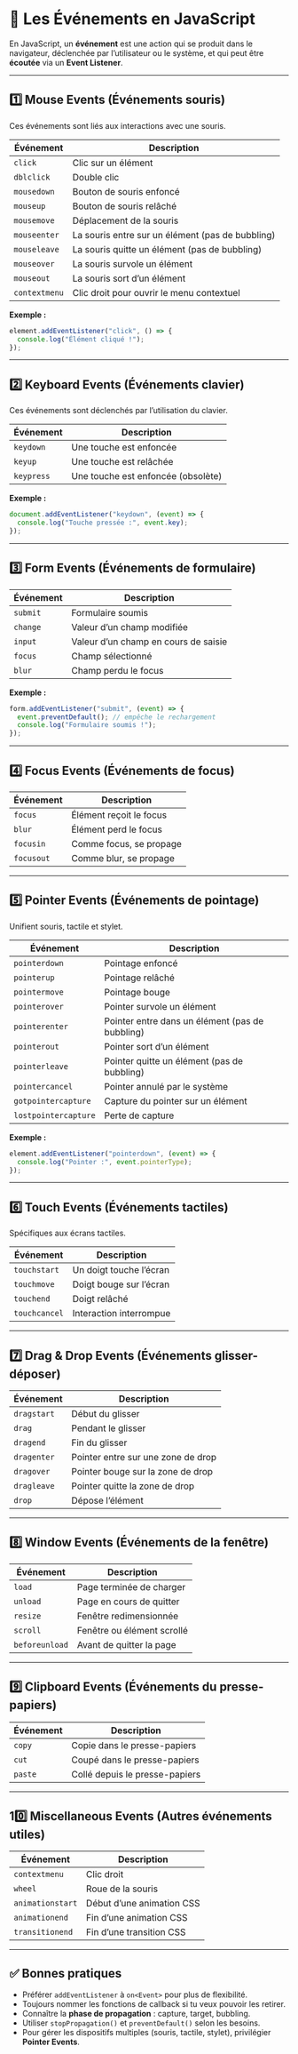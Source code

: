 # 🎯 Les Événements en JavaScript

En JavaScript, un **événement** est une action qui se produit dans le navigateur, déclenchée par l’utilisateur ou le système, et qui peut être **écoutée** via un **Event Listener**.

---

## 1️⃣ Mouse Events (Événements souris)

Ces événements sont liés aux interactions avec une souris.

| Événement       | Description                                  |
|-----------------|----------------------------------------------|
| `click`         | Clic sur un élément                           |
| `dblclick`      | Double clic                                   |
| `mousedown`     | Bouton de souris enfoncé                     |
| `mouseup`       | Bouton de souris relâché                      |
| `mousemove`     | Déplacement de la souris                      |
| `mouseenter`    | La souris entre sur un élément (pas de bubbling) |
| `mouseleave`    | La souris quitte un élément (pas de bubbling) |
| `mouseover`     | La souris survole un élément                  |
| `mouseout`      | La souris sort d’un élément                   |
| `contextmenu`   | Clic droit pour ouvrir le menu contextuel     |

**Exemple :**
```js
element.addEventListener("click", () => {
  console.log("Élément cliqué !");
});
```

---

## 2️⃣ Keyboard Events (Événements clavier)

Ces événements sont déclenchés par l’utilisation du clavier.

| Événement   | Description                        |
|-------------|------------------------------------|
| `keydown`   | Une touche est enfoncée             |
| `keyup`     | Une touche est relâchée             |
| `keypress`  | Une touche est enfoncée (obsolète) |

**Exemple :**
```js
document.addEventListener("keydown", (event) => {
  console.log("Touche pressée :", event.key);
});
```

---

## 3️⃣ Form Events (Événements de formulaire)

| Événement        | Description                          |
|-----------------|--------------------------------------|
| `submit`        | Formulaire soumis                     |
| `change`        | Valeur d’un champ modifiée           |
| `input`         | Valeur d’un champ en cours de saisie |
| `focus`         | Champ sélectionné                     |
| `blur`          | Champ perdu le focus                  |

**Exemple :**
```js
form.addEventListener("submit", (event) => {
  event.preventDefault(); // empêche le rechargement
  console.log("Formulaire soumis !");
});
```

---

## 4️⃣ Focus Events (Événements de focus)

| Événement   | Description                  |
|-------------|------------------------------|
| `focus`     | Élément reçoit le focus      |
| `blur`      | Élément perd le focus        |
| `focusin`   | Comme focus, se propage      |
| `focusout`  | Comme blur, se propage       |

---

## 5️⃣ Pointer Events (Événements de pointage)

Unifient souris, tactile et stylet.

| Événement            | Description                                         |
|---------------------|----------------------------------------------------|
| `pointerdown`       | Pointage enfoncé                                   |
| `pointerup`         | Pointage relâché                                   |
| `pointermove`       | Pointage bouge                                     |
| `pointerover`       | Pointer survole un élément                         |
| `pointerenter`      | Pointer entre dans un élément (pas de bubbling)    |
| `pointerout`        | Pointer sort d’un élément                          |
| `pointerleave`      | Pointer quitte un élément (pas de bubbling)       |
| `pointercancel`     | Pointer annulé par le système                      |
| `gotpointercapture` | Capture du pointer sur un élément                  |
| `lostpointercapture`| Perte de capture                                   |

**Exemple :**
```js
element.addEventListener("pointerdown", (event) => {
  console.log("Pointer :", event.pointerType);
});
```

---

## 6️⃣ Touch Events (Événements tactiles)

Spécifiques aux écrans tactiles.

| Événement       | Description                           |
|-----------------|---------------------------------------|
| `touchstart`    | Un doigt touche l’écran                |
| `touchmove`     | Doigt bouge sur l’écran                |
| `touchend`      | Doigt relâché                          |
| `touchcancel`   | Interaction interrompue                |

---

## 7️⃣ Drag & Drop Events (Événements glisser-déposer)

| Événement      | Description                            |
|----------------|----------------------------------------|
| `dragstart`    | Début du glisser                        |
| `drag`         | Pendant le glisser                      |
| `dragend`      | Fin du glisser                           |
| `dragenter`    | Pointer entre sur une zone de drop      |
| `dragover`     | Pointer bouge sur la zone de drop       |
| `dragleave`    | Pointer quitte la zone de drop          |
| `drop`         | Dépose l’élément                         |

---

## 8️⃣ Window Events (Événements de la fenêtre)

| Événement   | Description                        |
|-------------|------------------------------------|
| `load`      | Page terminée de charger           |
| `unload`    | Page en cours de quitter           |
| `resize`    | Fenêtre redimensionnée             |
| `scroll`    | Fenêtre ou élément scrollé         |
| `beforeunload` | Avant de quitter la page          |

---

## 9️⃣ Clipboard Events (Événements du presse-papiers)

| Événement   | Description                        |
|-------------|------------------------------------|
| `copy`      | Copie dans le presse-papiers       |
| `cut`       | Coupé dans le presse-papiers       |
| `paste`     | Collé depuis le presse-papiers     |

---

## 10️⃣ Miscellaneous Events (Autres événements utiles)

| Événement       | Description                        |
|-----------------|------------------------------------|
| `contextmenu`   | Clic droit                          |
| `wheel`         | Roue de la souris                  |
| `animationstart`| Début d’une animation CSS           |
| `animationend`  | Fin d’une animation CSS             |
| `transitionend` | Fin d’une transition CSS            |

---

## ✅ Bonnes pratiques

- Préférer `addEventListener` à `on<Event>` pour plus de flexibilité.  
- Toujours nommer les fonctions de callback si tu veux pouvoir les retirer.  
- Connaître la **phase de propagation** : capture, target, bubbling.  
- Utiliser `stopPropagation()` et `preventDefault()` selon les besoins.  
- Pour gérer les dispositifs multiples (souris, tactile, stylet), privilégier **Pointer Events**.
